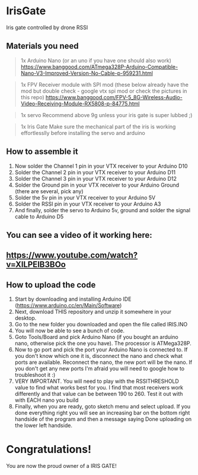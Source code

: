 # IrisGate
Iris gate controlled by drone RSSI


## Materials you need

> 1x Arduino Nano (or an uno if you have one should also work)
https://www.banggood.com/ATmega328P-Arduino-Compatible-Nano-V3-Improved-Version-No-Cable-p-959231.html

> 1x FPV Receiver module with SPI mod (these below already have the mod but double check - google vtx spi mod or check the pictures in this repo)
https://www.banggood.com/FPV-5_8G-Wireless-Audio-Video-Receiving-Module-RX5808-p-84775.html

> 1x servo
Recommend above 9g unless your iris gate is super lubbed ;)

> 1x Iris Gate
Make sure the mechanical part of the iris is working effortlesslly before installing the servo and arduino



## How to assemble it

1. Now solder the Channel 1 pin in your VTX receiver to your Arduino D10
2. Solder the Channel 2 pin in your VTX receiver to your Arduino D11
3. Solder the Channel 3 pin in your VTX receiver to your Arduino D12
4. Solder the Ground pin in your VTX receiver to your Arduino Ground (there are several, pick any)
5. Solder the 5v pin in your VTX receiver to your Arduino 5V
6. Solder the RSSI pin in your VTX receiver to your Arduino A3
7. And finally, solder the servo to Arduino 5v, ground and solder the signal cable to Arduino D5




## You can see a video of it working here: ##
## https://www.youtube.com/watch?v=XlLPElB3BOo ##


## How to upload the code

1. Start by downloading and installing Arduino IDE (https://www.arduino.cc/en/Main/Software)
2. Next, download THIS repository and unzip it somewhere in your desktop.
3. Go to the new folder you downloaded and open the file called IRIS.INO
4. You will now be able to see a bunch of code.
5. Goto Tools/Board and pick Arduino Nano (if you bought an arduino nano, otherwise pick the one you have). The processor is ATMega328P.
6. Now to go port and pick the port your Arduino Nano is connected to. If you don't know which one it is, disconnect the nano and check what ports are available. Reconnect the nano, the new port will be the nano. If you don't get any new ports I'm afraid you will need to google how to troubleshoot it :)
7. VERY IMPORTANT. You will need to play with the RSSITHRESHOLD value to find what works best for you. I find that most receivers work differently and that value can be between 190 to 260. Test it out with with EACH nano you build
8. Finally, when you are ready, goto sketch menu and select upload. If you done everything right you will see an increasing bar on the bottom right handside of the program and then a message saying Done uploading on the lower left handside.




# Congratulations!
You are now the proud owner of a IRIS GATE!
